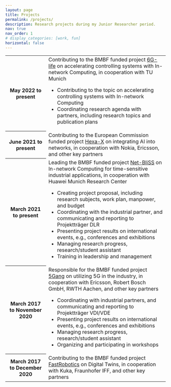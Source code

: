 ```yaml
---
layout: page
title: Projects
permalink: /projects/
description: Research projects during my Junior Researcher period.
nav: true
nav_order: 1
# display_categories: [work, fun]
horizontal: false
---
```


<div class="news">
    <div class="table-responsive">
        <table class="table table-sm table-borderless">
            <tr>
                <th scope="row">May 2022 to present</th>
                <td>Contributing to the BMBF funded project <a href="https://6g-life.de/">6G-life</a> on accelerating controlling systems with In-network Computing, in cooperation with TU Munich
                    <ul>
                    <li>Contributing to the topic on accelerating controlling systems with In-network Computing</li>
                    <li>Coordinating research agenda with partners, including research topics and publication plans</li>
                    </ul>
                </td>
                </tr>
                <tr>
                <th scope="row">June 2021 to present</th>
                <td>Contributing to the European Commission funded project <a href="https://hexa-x.eu/">Hexa-X</a> on integrating AI into networks, in cooperation with Nokia, Ericsson, and other key partners</td>
                </tr>
                <tr>
                <th scope="row">March 2021 to present</th>
                <td>Leading the BMBF funded project <a href="https://softwarecampus.de/en/project/net-bliss-in-network-blind-source-separation-enabled-acoustic-anomaly-detection-for-ultra-reliable-and-low-latency-communications-applications/">Net-BliSS</a> on In-network Computing for time-sensitive industrial applications, in cooperation with Huawei Munich Research Center
                    <ul>
                    <li>Creating project proposal, including research subjects, work plan, manpower, and budget</li>
                    <li>Coordinating with the industrial partner, and communicating and reporting to Projektträger DLR</li>
                    <li>Presenting project results on international events, e.g., conferences and exhibitions</li>
                    <li>Managing research progress, research/student assistant</li>
                    <li>Training in leadership and management</li>
                    </ul>
                </td>
                </tr>
                <tr>
                <th scope="row">March 2017 to November 2020</th>
                <td>Responsible for the BMBF funded project <a href="https://www.forschung-it-sicherheit-kommunikationssysteme.de/projekte/5gang">5Gang</a> on utilizing 5G in the industry, in cooperation with Ericsson, Robert Bosch GmbH, RWTH Aachen, and other key partners
                    <ul>
                    <li>Coordinating with industrial partners, and communicating and reporting to Projektträger VDI/VDE</li>
                    <li>Presenting project results on international events, e.g., conferences and exhibitions</li>
                    <li>Managing research progress, research/student assistant</li>
                    <li>Organizing and participating in workshops</li>
                    </ul>
                </td>
                </tr>
                <tr>
                <th scope="row">March 2017 to December 2020</th>
                <td>Contributing to the BMBF funded project <a href="https://de.fast-zwanzig20.de/industrie/fast-robotics/">FastRobotics</a> on Digital Twins, in cooperation with Kuka, Fraunhofer IFF, and other key partners</td>
            </tr>
        </table>
    </div>
</div>
